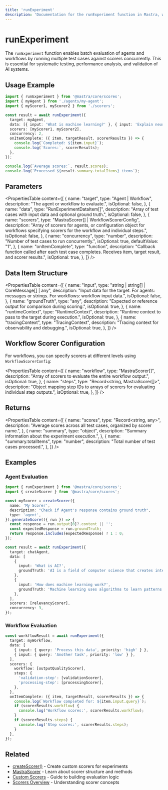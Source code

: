 ```yaml
---
title: 'runExperiment'
description: 'Documentation for the runExperiment function in Mastra, which enables batch evaluation of agents and workflows using multiple scorers.'
---
```


# runExperiment

The `runExperiment` function enables batch evaluation of agents and workflows by running multiple test cases against scorers concurrently. This is essential for systematic testing, performance analysis, and validation of AI systems.

## Usage Example

```typescript
import { runExperiment } from '@mastra/core/scores';
import { myAgent } from './agents/my-agent';
import { myScorer1, myScorer2 } from './scorers';

const result = await runExperiment({
  target: myAgent,
  data: [{ input: 'What is machine learning?' }, { input: 'Explain neural networks' }, { input: 'How does AI work?' }],
  scorers: [myScorer1, myScorer2],
  concurrency: 2,
  onItemComplete: ({ item, targetResult, scorerResults }) => {
    console.log(`Completed: ${item.input}`);
    console.log(`Scores:`, scorerResults);
  },
});

console.log(`Average scores:`, result.scores);
console.log(`Processed ${result.summary.totalItems} items`);
```

## Parameters

<PropertiesTable
content={[
{
name: "target",
type: "Agent | Workflow",
description: "The agent or workflow to evaluate.",
isOptional: false,
},
{
name: "data",
type: "RunExperimentDataItem[]",
description: "Array of test cases with input data and optional ground truth.",
isOptional: false,
},
{
name: "scorers",
type: "MastraScorer[] | WorkflowScorerConfig",
description: "Array of scorers for agents, or configuration object for workflows specifying scorers for the workflow and individual steps.",
isOptional: false,
},
{
name: "concurrency",
type: "number",
description: "Number of test cases to run concurrently.",
isOptional: true,
defaultValue: "1",
},
{
name: "onItemComplete",
type: "function",
description: "Callback function called after each test case completes. Receives item, target result, and scorer results.",
isOptional: true,
},
]}
/>

## Data Item Structure

<PropertiesTable
content={[
{
name: "input",
type: "string | string[] | CoreMessage[] | any",
description: "Input data for the target. For agents: messages or strings. For workflows: workflow input data.",
isOptional: false,
},
{
name: "groundTruth",
type: "any",
description: "Expected or reference output for comparison during scoring.",
isOptional: true,
},
{
name: "runtimeContext",
type: "RuntimeContext",
description: "Runtime context to pass to the target during execution.",
isOptional: true,
},
{
name: "tracingContext",
type: "TracingContext",
description: "Tracing context for observability and debugging.",
isOptional: true,
},
]}
/>

## Workflow Scorer Configuration

For workflows, you can specify scorers at different levels using `WorkflowScorerConfig`:

<PropertiesTable
content={[
{
name: "workflow",
type: "MastraScorer[]",
description: "Array of scorers to evaluate the entire workflow output.",
isOptional: true,
},
{
name: "steps",
type: "Record<string, MastraScorer[]>",
description: "Object mapping step IDs to arrays of scorers for evaluating individual step outputs.",
isOptional: true,
},
]}
/>

## Returns

<PropertiesTable
content={[
{
name: "scores",
type: "Record<string, any>",
description: "Average scores across all test cases, organized by scorer name.",
},
{
name: "summary",
type: "object",
description: "Summary information about the experiment execution.",
},
{
name: "summary.totalItems",
type: "number",
description: "Total number of test cases processed.",
},
]}
/>

## Examples

### Agent Evaluation

```typescript
import { runExperiment } from '@mastra/core/scores';
import { createScorer } from '@mastra/core/scores';

const myScorer = createScorer({
  name: 'My Scorer',
  description: "Check if Agent's response contains ground truth",
  type: 'agent',
}).generateScore(({ run }) => {
  const response = run.output[0]?.content || '';
  const expectedResponse = run.groundTruth;
  return response.includes(expectedResponse) ? 1 : 0;
});

const result = await runExperiment({
  target: chatAgent,
  data: [
    {
      input: 'What is AI?',
      groundTruth: 'AI is a field of computer science that creates intelligent machines.',
    },
    {
      input: 'How does machine learning work?',
      groundTruth: 'Machine learning uses algorithms to learn patterns from data.',
    },
  ],
  scorers: [relevancyScorer],
  concurrency: 3,
});
```

### Workflow Evaluation

```typescript
const workflowResult = await runExperiment({
  target: myWorkflow,
  data: [
    { input: { query: 'Process this data', priority: 'high' } },
    { input: { query: 'Another task', priority: 'low' } },
  ],
  scorers: {
    workflow: [outputQualityScorer],
    steps: {
      'validation-step': [validationScorer],
      'processing-step': [processingScorer],
    },
  },
  onItemComplete: ({ item, targetResult, scorerResults }) => {
    console.log(`Workflow completed for: ${item.input.query}`);
    if (scorerResults.workflow) {
      console.log('Workflow scores:', scorerResults.workflow);
    }
    if (scorerResults.steps) {
      console.log('Step scores:', scorerResults.steps);
    }
  },
});
```

## Related

- [createScorer()](/docs/reference/scorers/create-scorer) - Create custom scorers for experiments
- [MastraScorer](/docs/reference/scorers/mastra-scorer) - Learn about scorer structure and methods
- [Custom Scorers](/docs/scorers/custom-scorers) - Guide to building evaluation logic
- [Scorers Overview](/docs/scorers/overview) - Understanding scorer concepts
